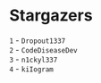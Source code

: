 # Stargazers
`1` - `Dropout1337`</br>`2` - `CodeDiseaseDev`</br>`3` - `n1ckyl337`</br>`4` - `kiIogram`</br>